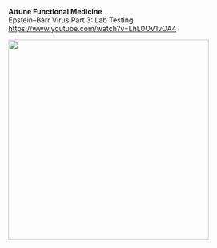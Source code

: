


**Attune Functional Medicine**     
Epstein–Barr Virus Part 3: Lab Testing    
https://www.youtube.com/watch?v=LhL0OV1vOA4    

<img src="" width=400>
  
